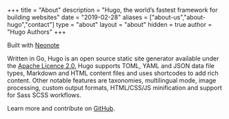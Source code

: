 +++
title = "About"
description = "Hugo, the world’s fastest framework for building websites"
date = "2019-02-28"
aliases = ["about-us","about-hugo","contact"]
type = "about"
layout = "about"
hidden = true
author = "Hugo Authors"
+++

Built with [Neonote](https://github.com/2kabhishek/neonote)

Written in Go, Hugo is an open source static site generator available under the [Apache Licence 2.0.](https://github.com/gohugoio/hugo/blob/master/LICENSE) Hugo supports TOML, YAML and JSON data file types, Markdown and HTML content files and uses shortcodes to add rich content. Other notable features are taxonomies, multilingual mode, image processing, custom output formats, HTML/CSS/JS minification and support for Sass SCSS workflows.

Learn more and contribute on [GitHub](https://github.com/gohugoio).
